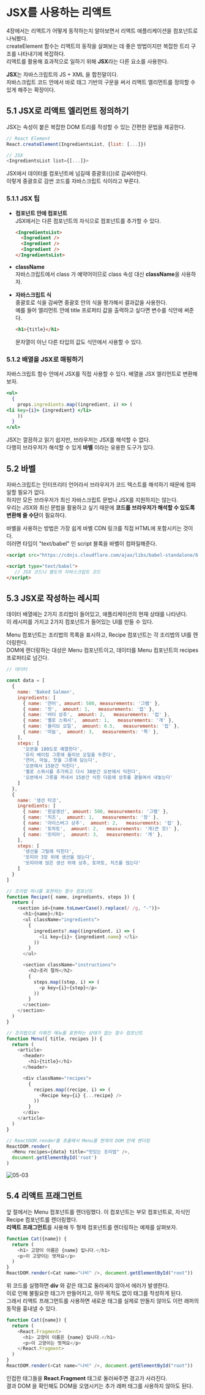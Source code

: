 # JSX를 사용하는 리액트 

4장에서는 리액트가 어떻게 동작하는지 알아보면서 리액트 애플리케이션을 컴포넌트로 나눠봤다.  
createElement 함수는 리액트의 동작을 살펴보는 데 좋은 방법이지만 복잡한 트리 구조를 나타내기에 복잡하다.  
리액트를 활용해 효과적으로 일하기 위해 **JSX**라는 다른 요소를 사용한다. 

**JSX**는 자바스크립트의 JS + XML 을 합친말이다.  
자바스크립트 코드 안에서 바로 태그 기반의 구문을 써서 리액트 엘리먼트를 정의할 수 있게 해주는 확장이다.  

## 5.1 JSX로 리액트 엘리먼트 정의하기  

JSX는 속성이 붙은 복잡한 DOM 트리를 작성할 수 있는 간편한 문법을 제공한다.  

```javascript
// React Element
React.createElement(IngredientsList, {list: [...]})

// JSX
<IngredientsList list={[...]}>
```

JSX에서 데이터를 컴포넌트에 넘길때 중괄호({})로 감싸야한다.  
이렇게 중괄호로 감싼 코드를 자바스크립트 식이라고 부른다.  

### 5.1.1 JSX 팁 

- **컴포넌트 안에 컴포넌트**  
  JSX에서는 다른 컴포넌트의 자식으로 컴포넌트를 추가할 수 있다.  

  ```html
  <IngredientsList>
    <Ingredient />
    <Ingredient />
    <Ingredient />
  </IngredientsList>
  ```

- **className**  
  자바스크립트에서 class 가 예약어이므로 class 속성 대신 **className**을 사용하자. 

- **자바스크립트 식**  
  중괄호로 식을 감싸면 중괄호 안의 식을 평가해서 결과값을 사용한다.  
  예를 들어 엘리먼트 안에 title 프로퍼티 값을 출력하고 싶다면 변수를 식안에 써준다.  
  ```html
  <h1>{title}</h1>
  ```

  문자열이 아닌 다른 타입의 값도 식안에서 사용할 수 있다.  

### 5.1.2 배열을 JSX로 매핑하기  

자바스크립트 함수 안에서 JSX를 직접 사용할 수 있다. 배열을 JSX 엘리먼트로 변환해보자. 
```jsx
<ul>
  {
    props.ingredients.map((ingredient, i) => (
<li key={i}> {ingredient} </li>
    ))
  }
</ul>
```

JSX는 깔끔하고 읽기 쉽지만, 브라우저는 JSX를 해석할 수 없다.  
다행히 브라우저가 해석할 수 있게 **바벨** 이라는 유용한 도구가 있다.  


## 5.2 바벨  

자바스크립트는 인터프리터 언어라서 브라우저가 코드 텍스트를 해석하기 때문에 컴파일할 필요가 없다.  
하지만 모든 브라우저가 최신 자바스크립트 문법나 JSX를 지원하지는 않는다.  
우리는 JSX와 최신 문법을 활용하고 싶기 때문에 **코드를 브라우저가 해석할 수 있도록 변환해 줄 수단**이 필요하다.  

바벨을 사용하는 방법은 가장 쉽게 바벨 CDN 링크를 직접 HTML에 포함시키는 것이다.  
이러면 타입이 "text/babel" 인 script 블록을 바벨이 컴파일해준다.  

```html
<script src="https://cdnjs.cloudflare.com/ajax/libs/babel-standalone/6.26.0/babel.min.js"></script>

<script type="text/babel">
   // JSX 코드나 별도의 자바스크립트 코드 
</script>
```

## 5.3 JSX로 작성하는 레시피  

데이터 배열에는 2가지 조리법이 들어있고, 애플리케이션의 현재 상태를 나타낸다.  
이 레시피를 가지고 2가지 컴포넌트가 들어있는 UI를 만들 수 있다.  

Menu 컴포넌트는 조리법의 목록을 표시하고, Recipe 컴포넌트는 각 조리법의 UI를 렌더링한다.  
DOM에 렌더링하는 대상은 Menu 컴포넌트이고, 데이터를 Menu 컴포넌트의 recipes 프로퍼티로 넘긴다.  

```javascript
// 데이터 

const data = [
  {
    name: 'Baked Salmon',
    ingredients: [
      { name: '연어', amount: 500, measurements: '그램' },
      { name: '잣',  amount: 1,   measurements: '컵' },
      { name: '버터 상추',  amount: 2,   measurements: '컵' },
      { name: '옐로 스쿼시',  amount: 1,   measurements: '개' },
      { name: '올리브 오일',  amount: 0.5,   measurements: '컵' },
      { name: '마늘',  amount: 3,   measurements: '쪽' },
    ],
    steps: [
      '오븐을 180도로 예열한다',
      '유리 베이킹 그릇에 올리브 오일을 두른다',
      '연어, 마늘, 잣을 그릇에 담는다',
      '오븐에서 15분간 익힌다',
      '옐로 스쿼시를 추가하고 다시 30분간 오븐에서 익힌다',
      '오븐에서 그릇을 꺼내서 15분간 식힌 다음에 상추를 곁들여서 내놓는다'
    ]
  },
  {
    name: '생선 타코',
    ingredients: [
      { name: '흰살생선', amount: 500, measurements: '그램' },
      { name: '치즈',  amount: 1,   measurements: '장' },
      { name: '아이스버그 상추',  amount: 2,   measurements: '컵' },
      { name: '토마토',  amount: 2,   measurements: '개(큰 것)' },
      { name: '또띠아',  amount: 3,   measurements: '개' },
    ],
    steps: [
      '생선을 그릴에 익힌다',
      '또띠아 3장 위에 생선을 얹는다',
      '또띠아에 얹은 생선 위에 상추, 토마토, 치즈를 얹는다'
    ]
  }
]

// 조리법 하나를 표현하는 함수 컴포넌트 
function Recipe({ name, ingredients, steps }) {
  return (
    <section id={name.toLowerCase().replace(/ /g, "-")}>
      <h1>{name}</h1>
      <ul className="ingredients">
        { 
          ingredients?.map((ingredient, i) => (
            <li key={i}> {ingredient.name} </li>
          ))
        }
      </ul>

      <section className="instructions">
        <h2>조리 절차</h2>
        { 
          steps.map((step, i) => (
            <p key={i}>{step}</p>
          ))
        }
      </section>
    </section>
  )
}

// 조리법으로 이뤄진 메뉴를 표현하는 상태가 없는 함수 컴포넌트 
function Menu({ title, recipes }) {
  return (
    <article>
      <header>
        <h1>{title}</h1>
      </header>

      <div className="recipes">
        { 
          recipes.map((recipe, i) => (
            <Recipe key={i} {...recipe} />
          ))
        }
      </div>
    </article>
  )
}

// ReactDOM.render를 호출해서 Menu를 현재의 DOM 안에 렌더링
ReactDOM.render(
  <Menu recipes={data} title="맛있는 조리법" />,
  document.getElementById('root')
)
```

<img src="./images/05-03.png" alt="05-03">


## 5.4 리액트 프래그먼트  

앞 절에서는 Menu 컴포넌트를 렌더링했다. 이 컴포넌트는 부모 컴포넌트로, 자식인 Recipe 컴포넌트를 렌더링했다.  
**리액트 프래그먼트**를 사용해 두 형제 컴포넌트를 렌더링하는 예제를 살펴보자.  

```javascript
function Cat({name}) {
  return (
    <h1> 고양이 이름은 {name} 입니다.</h1>
    <p>이 고양이는 멋져요</p>
  )
}
ReactDOM.render(<Cat name="나비" />, document.getElementById("root"))
```

위 코드를 실행하면 **div** 와 같은 태그로 둘러싸지 않아서 에러가 발생한다.  
이로 인해 불필요한 태그가 만들어지고, 아무 목적도 없이 태그를 작성하게 된다.  
그래서 리액트 프래그먼트를 사용하면 새로운 태그를 실제로 만들지 않아도 이런 래퍼의 동작을 흉내낼 수 있다.  

```javascript
function Cat({name}) {
  return (
    <React.Fragment>
      <h1> 고양이 이름은 {name} 입니다.</h1>
      <p>이 고양이는 멋져요</p>
    </React.Fragment>
  )
}
ReactDOM.render(<Cat name="나비" />, document.getElementById("root"))
```

인접한 태그들을 **React.Fragment** 태그로 둘러싸주면 경고가 사라진다.  
결과 DOM 을 확인해도 DOM을 오염시키는 추가 래퍼 태그를 사용하지 않아도 된다.  

